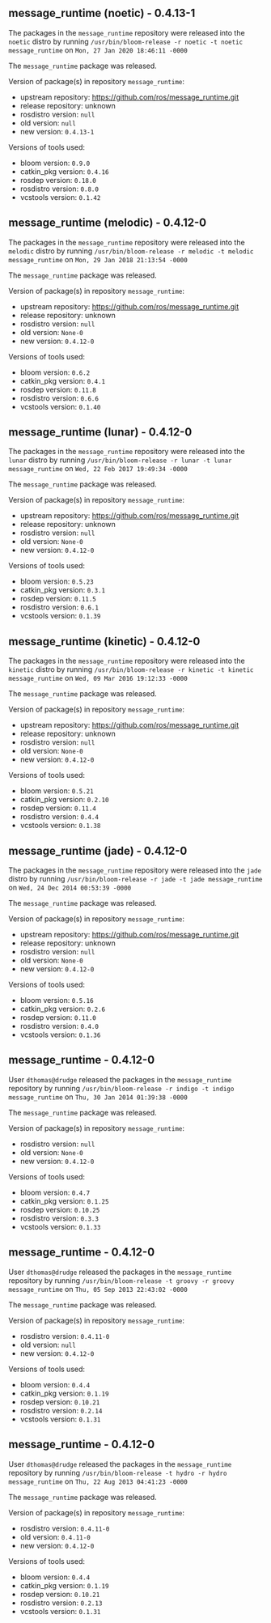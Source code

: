 ## message_runtime (noetic) - 0.4.13-1

The packages in the `message_runtime` repository were released into the `noetic` distro by running `/usr/bin/bloom-release -r noetic -t noetic message_runtime` on `Mon, 27 Jan 2020 18:46:11 -0000`

The `message_runtime` package was released.

Version of package(s) in repository `message_runtime`:

- upstream repository: https://github.com/ros/message_runtime.git
- release repository: unknown
- rosdistro version: `null`
- old version: `null`
- new version: `0.4.13-1`

Versions of tools used:

- bloom version: `0.9.0`
- catkin_pkg version: `0.4.16`
- rosdep version: `0.18.0`
- rosdistro version: `0.8.0`
- vcstools version: `0.1.42`


## message_runtime (melodic) - 0.4.12-0

The packages in the `message_runtime` repository were released into the `melodic` distro by running `/usr/bin/bloom-release -r melodic -t melodic message_runtime` on `Mon, 29 Jan 2018 21:13:54 -0000`

The `message_runtime` package was released.

Version of package(s) in repository `message_runtime`:

- upstream repository: https://github.com/ros/message_runtime.git
- release repository: unknown
- rosdistro version: `null`
- old version: `None-0`
- new version: `0.4.12-0`

Versions of tools used:

- bloom version: `0.6.2`
- catkin_pkg version: `0.4.1`
- rosdep version: `0.11.8`
- rosdistro version: `0.6.6`
- vcstools version: `0.1.40`


## message_runtime (lunar) - 0.4.12-0

The packages in the `message_runtime` repository were released into the `lunar` distro by running `/usr/bin/bloom-release -r lunar -t lunar message_runtime` on `Wed, 22 Feb 2017 19:49:34 -0000`

The `message_runtime` package was released.

Version of package(s) in repository `message_runtime`:

- upstream repository: https://github.com/ros/message_runtime.git
- release repository: unknown
- rosdistro version: `null`
- old version: `None-0`
- new version: `0.4.12-0`

Versions of tools used:

- bloom version: `0.5.23`
- catkin_pkg version: `0.3.1`
- rosdep version: `0.11.5`
- rosdistro version: `0.6.1`
- vcstools version: `0.1.39`


## message_runtime (kinetic) - 0.4.12-0

The packages in the `message_runtime` repository were released into the `kinetic` distro by running `/usr/bin/bloom-release -r kinetic -t kinetic message_runtime` on `Wed, 09 Mar 2016 19:12:33 -0000`

The `message_runtime` package was released.

Version of package(s) in repository `message_runtime`:

- upstream repository: https://github.com/ros/message_runtime.git
- release repository: unknown
- rosdistro version: `null`
- old version: `None-0`
- new version: `0.4.12-0`

Versions of tools used:

- bloom version: `0.5.21`
- catkin_pkg version: `0.2.10`
- rosdep version: `0.11.4`
- rosdistro version: `0.4.4`
- vcstools version: `0.1.38`


## message_runtime (jade) - 0.4.12-0

The packages in the `message_runtime` repository were released into the `jade` distro by running `/usr/bin/bloom-release -r jade -t jade message_runtime` on `Wed, 24 Dec 2014 00:53:39 -0000`

The `message_runtime` package was released.

Version of package(s) in repository `message_runtime`:
- upstream repository: https://github.com/ros/message_runtime.git
- release repository: unknown
- rosdistro version: `null`
- old version: `None-0`
- new version: `0.4.12-0`

Versions of tools used:
- bloom version: `0.5.16`
- catkin_pkg version: `0.2.6`
- rosdep version: `0.11.0`
- rosdistro version: `0.4.0`
- vcstools version: `0.1.36`


## message_runtime - 0.4.12-0

User `dthomas@drudge` released the packages in the `message_runtime` repository by running `/usr/bin/bloom-release -r indigo -t indigo message_runtime` on `Thu, 30 Jan 2014 01:39:38 -0000`

The `message_runtime` package was released.

Version of package(s) in repository `message_runtime`:
- rosdistro version: `null`
- old version: `None-0`
- new version: `0.4.12-0`

Versions of tools used:
- bloom version: `0.4.7`
- catkin_pkg version: `0.1.25`
- rosdep version: `0.10.25`
- rosdistro version: `0.3.3`
- vcstools version: `0.1.33`


## message_runtime - 0.4.12-0

User `dthomas@drudge` released the packages in the `message_runtime` repository by running `/usr/bin/bloom-release -t groovy -r groovy message_runtime` on `Thu, 05 Sep 2013 22:43:02 -0000`

The `message_runtime` package was released.

Version of package(s) in repository `message_runtime`:
- rosdistro version: `0.4.11-0`
- old version: `null`
- new version: `0.4.12-0`

Versions of tools used:
- bloom version: `0.4.4`
- catkin_pkg version: `0.1.19`
- rosdep version: `0.10.21`
- rosdistro version: `0.2.14`
- vcstools version: `0.1.31`


## message_runtime - 0.4.12-0

User `dthomas@drudge` released the packages in the `message_runtime` repository by running `/usr/bin/bloom-release -t hydro -r hydro message_runtime` on `Thu, 22 Aug 2013 04:41:23 -0000`

The `message_runtime` package was released.

Version of package(s) in repository `message_runtime`:
- rosdistro version: `0.4.11-0`
- old version: `0.4.11-0`
- new version: `0.4.12-0`

Versions of tools used:
- bloom version: `0.4.4`
- catkin_pkg version: `0.1.19`
- rosdep version: `0.10.21`
- rosdistro version: `0.2.13`
- vcstools version: `0.1.31`



